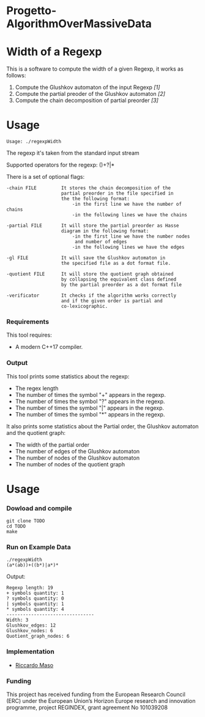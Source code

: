 # Progetto-AlgorithmOverMassiveData
 
# Width of a Regexp
This is a software to compute the width of a given Regexp, it works as follows:

1. Compute the Glushkov automaton of the input Regexp <cite>[1]</cite>
2. Compute the partial preoder of the Glushkov automaton <cite>[2]</cite>
3. Compute the chain decomposition of partial preorder <cite>[3]</cite>


# Usage

```
Usage: ./regexpWidth
```
The regexp it's taken from the standard input stream

Supported operators for the regexp: ()+?|* 

There is a set of optional flags:
```
-chain FILE         It stores the chain decomposition of the 
                    partial preorder in the file specified in
                    the the following format:     
                        -in the first line we have the number of chains
                        -in the following lines we have the chains

-partial FILE       It will store the partial preorder as Hasse
                    diagram in the following format:
                        -in the first line we have the number nodes
                         and number of edges
                        -in the following lines we have the edges
                        
-gl FILE            It will save the Glushkov automaton in 
                    the specified file as a dot format file.

-quotient FILE      It will store the quotient graph obtained 
                    by collapsing the equivalent class defined 
                    by the partial preorder as a dot format file

-verificator        It checks if the algorithm works correctly 
                    and if the given order is partial and 
                    co-lexicographic.
```


### Requirements

This tool requires:
* A modern C++17 compiler.

### Output 

This tool prints some statistics about the regexp:

* The regex length
* The number of times the symbol "+" appears in the regexp.
* The number of times the symbol "?" appears in the regexp.
* The number of times the symbol "|" appears in the regexp.
* The number of times the symbol "*" appears in the regexp. 

It also prints some statistics about the Partial order, the Glushkov automaton and the quotient graph:

* The width of the partial order
* The number of edges of the Glushkov automaton
* The number of nodes of the Glushkov automaton
* The number of nodes of the quotient graph

# Usage

### Dowload and compile

```
git clone TODO
cd TODO
make
```

### Run on Example Data

```
./regexpWidth
(a*(ab))+((b*)|a*)*
```

Output:
```
Regexp length: 19
+ symbols quantity: 1
? symbols quantity: 0
| symbols quantity: 1
* symbols quantity: 4
--------------------------------
Width: 3
Glushkov_edges: 12
Glushkov_nodes: 6
Quotient_graph_nodes: 6
```
### Implementation

* [Riccardo Maso](https://github.com/RiccardoMaso)

### Funding
This project has received funding from the European Research Council (ERC) under the European Union’s Horizon Europe research and innovation programme, project REGINDEX, grant agreement No 101039208